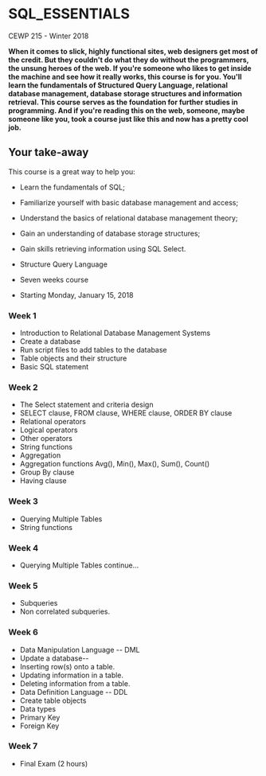 # SQL_ESSENTIALS
CEWP 215 - Winter 2018

**When it comes to slick, highly functional sites, web designers get most of the credit. But they couldn't do what they do without the programmers, the unsung heroes of the web. If you're someone who likes to get inside the machine and see how it really works, this course is for you. You'll learn the fundamentals of Structured Query Language, relational database management, database storage structures and information retrieval. This course serves as the foundation for further studies in programming. And if you're reading this on the web, someone, maybe someone like you, took a course just like this and now has a pretty cool job.**

## Your take-away
This course is a great way to help you:

-	Learn the fundamentals of SQL;
-	Familiarize yourself with basic database management and access;
-	Understand the basics of relational database management theory;
-	Gain an understanding of database storage structures;
-	Gain skills retrieving information using SQL Select.

- Structure Query Language
- Seven weeks course
- Starting Monday, January 15, 2018

### Week 1
- Introduction to Relational Database Management Systems
- Create a database
- Run script files to add tables to the database
- Table objects and their structure
- Basic SQL statement

### Week 2
- The Select statement and criteria design
- SELECT clause, FROM clause, WHERE clause, ORDER BY clause
- Relational operators
- Logical operators
- Other operators
- String functions 
- Aggregation
- Aggregation functions Avg(), Min(), Max(), Sum(), Count()
- Group By clause
- Having clause

### Week 3
- Querying Multiple Tables
- String functions

### Week 4
- Querying Multiple Tables continue...

### Week 5
- Subqueries
- Non correlated subqueries.

### Week 6
- Data Manipulation Language -- DML
- Update a database--
- Inserting row(s) onto a table.
- Updating information in a table.
- Deleting information from a table.
- Data Definition Language -- DDL 
- Create table objects
- Data types
- Primary Key
- Foreign Key

### Week 7
- Final Exam (2 hours)
